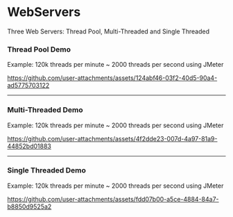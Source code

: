 # WebServers
Three Web Servers: Thread Pool, Multi-Threaded and Single Threaded 

### Thread Pool Demo 
Example: 120k threads per minute ~ 2000 threads per second using JMeter

https://github.com/user-attachments/assets/124abf46-03f2-40d5-90a4-ad5775703122

---

### Multi-Threaded Demo 
Example: 120k threads per minute ~ 2000 threads per second using JMeter

https://github.com/user-attachments/assets/4f2dde23-007d-4a97-81a9-44852bd01883

---
### Single Threaded Demo 
Example: 120k threads per minute ~ 2000 threads per second using JMeter

https://github.com/user-attachments/assets/fdd07b00-a5ce-4884-84a7-b8850d9525a2


